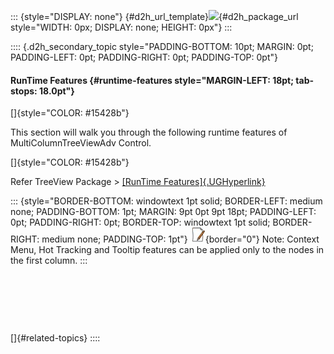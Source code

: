 ::: {style="DISPLAY: none"}
[](ms-xhelp:///?Id=d2h_url_template){#d2h_url_template}![](!package_url!){#d2h_package_url style="WIDTH: 0px; DISPLAY: none; HEIGHT: 0px"}
:::

:::: {.d2h_secondary_topic style="PADDING-BOTTOM: 10pt; MARGIN: 0pt; PADDING-LEFT: 0pt; PADDING-RIGHT: 0pt; PADDING-TOP: 0pt"}
#### RunTime Features {#runtime-features style="MARGIN-LEFT: 18pt; tab-stops: 18.0pt"}

[]{style="COLOR: #15428b"} 

This section will walk you through the following runtime features of MultiColumnTreeViewAdv Control.

[]{style="COLOR: #15428b"} 

Refer TreeView Package \> [[RunTime Features]{.UGHyperlink}](../../../../../../../../Documents%20and%20Settings/sylviap/Desktop/Tools%20-%20Part%202.docx#_RunTime_Features)

::: {style="BORDER-BOTTOM: windowtext 1pt solid; BORDER-LEFT: medium none; PADDING-BOTTOM: 1pt; MARGIN: 9pt 0pt 9pt 18pt; PADDING-LEFT: 0pt; PADDING-RIGHT: 0pt; BORDER-TOP: windowtext 1pt solid; BORDER-RIGHT: medium none; PADDING-TOP: 1pt"}
![](ImagesExt/image76_1.jpg){border="0"} Note: Context Menu, Hot Tracking and Tooltip features can be applied only to the nodes in the first column.
:::

 

 

 

[]{#related-topics}
::::
